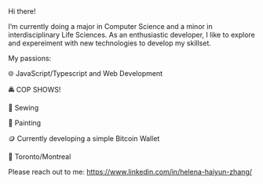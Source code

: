 Hi there!

I’m currently doing a major in Computer Science and a minor in interdisciplinary Life Sciences. As an enthusiastic developer, I like to explore and expereiment with new technologies to develop my skillset.
  
My passions:  

🌐 JavaScript/Typescript and Web Development   

🚔 COP SHOWS!  

🧵 Sewing   

🎨 Painting    

🪙 Currently developing a simple Bitcoin Wallet     

📍 Toronto/Montreal    


Please reach out to me: https://www.linkedin.com/in/helena-haiyun-zhang/
